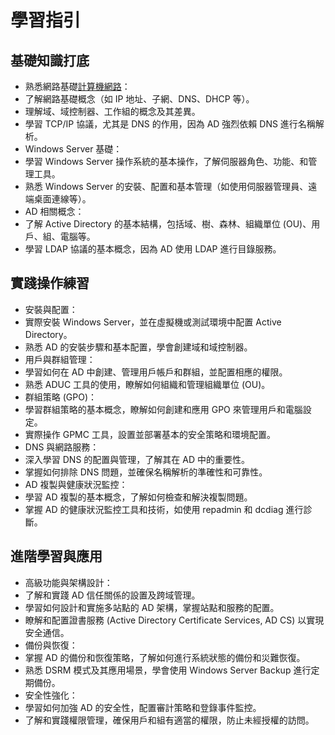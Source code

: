 # 學習指引
## 基礎知識打底
- 熟悉網路基礎[計算機網路](https://github.com/shawnhuang125/Computer_Network.md/blob/main/README.md)：
- 了解網路基礎概念（如 IP 地址、子網、DNS、DHCP 等）。
- 理解域、域控制器、工作組的概念及其差異。
- 學習 TCP/IP 協議，尤其是 DNS 的作用，因為 AD 強烈依賴 DNS 進行名稱解析。
- Windows Server 基礎：
- 學習 Windows Server 操作系統的基本操作，了解伺服器角色、功能、和管理工具。
- 熟悉 Windows Server 的安裝、配置和基本管理（如使用伺服器管理員、遠端桌面連線等）。
- AD 相關概念：
- 了解 Active Directory 的基本結構，包括域、樹、森林、組織單位 (OU)、用戶、組、電腦等。
- 學習 LDAP 協議的基本概念，因為 AD 使用 LDAP 進行目錄服務。
## 實踐操作練習
- 安裝與配置：
- 實際安裝 Windows Server，並在虛擬機或測試環境中配置 Active Directory。
- 熟悉 AD 的安裝步驟和基本配置，學會創建域和域控制器。
- 用戶與群組管理：
- 學習如何在 AD 中創建、管理用戶帳戶和群組，並配置相應的權限。
- 熟悉 ADUC 工具的使用，瞭解如何組織和管理組織單位 (OU)。
- 群組策略 (GPO)：
- 學習群組策略的基本概念，瞭解如何創建和應用 GPO 來管理用戶和電腦設定。
- 實際操作 GPMC 工具，設置並部署基本的安全策略和環境配置。
- DNS 與網路服務：
- 深入學習 DNS 的配置與管理，了解其在 AD 中的重要性。
- 掌握如何排除 DNS 問題，並確保名稱解析的準確性和可靠性。
- AD 複製與健康狀況監控：
- 學習 AD 複製的基本概念，了解如何檢查和解決複製問題。
- 掌握 AD 的健康狀況監控工具和技術，如使用 repadmin 和 dcdiag 進行診斷。
## 進階學習與應用
- 高級功能與架構設計：
- 了解和實踐 AD 信任關係的設置及跨域管理。
- 學習如何設計和實施多站點的 AD 架構，掌握站點和服務的配置。
- 瞭解和配置證書服務 (Active Directory Certificate Services, AD CS) 以實現安全通信。
- 備份與恢復：
- 掌握 AD 的備份和恢復策略，了解如何進行系統狀態的備份和災難恢復。
- 熟悉 DSRM 模式及其應用場景，學會使用 Windows Server Backup 進行定期備份。
- 安全性強化：
- 學習如何加強 AD 的安全性，配置審計策略和登錄事件監控。
- 了解和實踐權限管理，確保用戶和組有適當的權限，防止未經授權的訪問。
